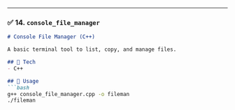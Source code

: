 
---

### ✅ 14. `console_file_manager`

```markdown
# Console File Manager (C++)

A basic terminal tool to list, copy, and manage files.

## 🧰 Tech
- C++

## 🚀 Usage
```bash
g++ console_file_manager.cpp -o fileman
./fileman
